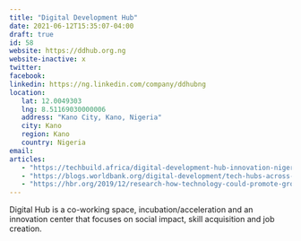 ```yaml
---
title: "Digital Development Hub"
date: 2021-06-12T15:35:07-04:00
draft: true
id: 58
website: https://ddhub.org.ng
website-inactive: x
twitter: 
facebook: 
linkedin: https://ng.linkedin.com/company/ddhubng
location: 
   lat: 12.0049303
   lng: 8.51169030000006
   address: "Kano City, Kano, Nigeria"
   city: Kano
   region: Kano
   country: Nigeria
email: 
articles:
   - "https://techbuild.africa/digital-development-hub-innovation-nigeria/"
   - "https://blogs.worldbank.org/digital-development/tech-hubs-across-africa-which-will-be-legacy-makers"
   - "https://hbr.org/2019/12/research-how-technology-could-promote-growth-in-6-african-countries"
---
```

Digital Hub is a co-working space, incubation/acceleration and an innovation center that focuses on social impact, skill acquisition and job creation. 
